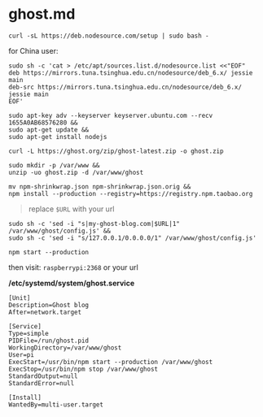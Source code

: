 ghost.md
===

```
curl -sL https://deb.nodesource.com/setup | sudo bash -
```

for China user:

```
sudo sh -c 'cat > /etc/apt/sources.list.d/nodesource.list <<"EOF"
deb https://mirrors.tuna.tsinghua.edu.cn/nodesource/deb_6.x/ jessie main
deb-src https://mirrors.tuna.tsinghua.edu.cn/nodesource/deb_6.x/ jessie main
EOF'
```

```
sudo apt-key adv --keyserver keyserver.ubuntu.com --recv 1655A0AB68576280 &&
sudo apt-get update &&
sudo apt-get install nodejs 
```

```
curl -L https://ghost.org/zip/ghost-latest.zip -o ghost.zip
```

```
sudo mkdir -p /var/www &&
unzip -uo ghost.zip -d /var/www/ghost
```

```
mv npm-shrinkwrap.json npm-shrinkwrap.json.orig &&
npm install --production --registry=https://registry.npm.taobao.org
```

> replace `$URL` with your url

```
sudo sh -c 'sed -i "s|my-ghost-blog.com|$URL|1" /var/www/ghost/config.js' &&
sudo sh -c 'sed -i "s/127.0.0.1/0.0.0.0/1" /var/www/ghost/config.js'
```

```
npm start --production
```

then visit: `raspberrypi:2368` or your url

**/etc/systemd/system/ghost.service**

```
[Unit]
Description=Ghost blog
After=network.target

[Service]
Type=simple
PIDFile=/run/ghost.pid
WorkingDirectory=/var/www/ghost
User=pi
ExecStart=/usr/bin/npm start --production /var/www/ghost
ExecStop=/usr/bin/npm stop /var/www/ghost
StandardOutput=null
StandardError=null

[Install]
WantedBy=multi-user.target
```

